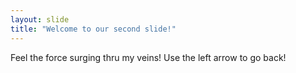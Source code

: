 ```yaml
---
layout: slide
title: "Welcome to our second slide!"
---
```

Feel the force surging thru my veins!
Use the left arrow to go back!
